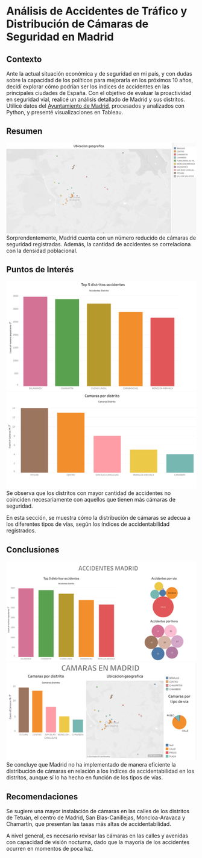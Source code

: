 # Análisis de Accidentes de Tráfico y Distribución de Cámaras de Seguridad en Madrid

## Contexto
Ante la actual situación económica y de seguridad en mi país, y con dudas sobre la capacidad de los políticos para mejorarla en los próximos 10 años, decidí explorar cómo podrían ser los índices de accidentes en las principales ciudades de España. Con el objetivo de evaluar la proactividad en seguridad vial, realicé un análisis detallado de Madrid y sus distritos. Utilicé datos del [Ayuntamiento de Madrid](https://datos.madrid.es/), procesados y analizados con Python, y presenté visualizaciones en Tableau.

## Resumen
![Distribución Geográfica de Cámaras](./datos/imagenes%20informe/camaras_distribucion_geografica.png)
Sorprendentemente, Madrid cuenta con un número reducido de cámaras de seguridad registradas. Además, la cantidad de accidentes se correlaciona con la densidad poblacional.

## Puntos de Interés
![Accidentes por Distritos](./datos/imagenes%20informe/accidentes_distritos.png) ![Cámaras por Distritos](./datos/imagenes%20informe/camaras_distrito.png)
Se observa que los distritos con mayor cantidad de accidentes no coinciden necesariamente con aquellos que tienen más cámaras de seguridad.

En esta sección, se muestra cómo la distribución de cámaras se adecua a los diferentes tipos de vías, según los índices de accidentabilidad registrados.

## Conclusiones
![Dashboard de Accidentes](./datos/imagenes%20informe/accidentes_madrid.png)
![Dashboard de Cámaras](./datos/imagenes%20informe/camaras_madrid.png)
Se concluye que Madrid no ha implementado de manera eficiente la distribución de cámaras en relación a los índices de accidentabilidad en los distritos, aunque sí lo ha hecho en función de los tipos de vías.

## Recomendaciones
Se sugiere una mayor instalación de cámaras en las calles de los distritos de Tetuán, el centro de Madrid, San Blas-Canillejas, Moncloa-Aravaca y Chamartín, que presentan las tasas más altas de accidentabilidad.

A nivel general, es necesario revisar las cámaras en las calles y avenidas con capacidad de visión nocturna, dado que la mayoría de los accidentes ocurren en momentos de poca luz.

